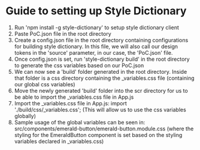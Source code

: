 # Guide to setting up Style Dictionary 

1.  Run 'npm install -g style-dictionary' to setup style dictionary client
2.  Paste PoC.json file in the root directory
3.  Create a config.json file in the root directory containing configurations for building style dictionary. 
    In this file, we will also call our design tokens in the 'source' parameter, in our case, the 'PoC.json' file.
4.  Once config.json is set, run 'style-dictionary build' in the root directory to generate the css variables based on our PoC.json 
5.  We can now see a 'build' folder generated in the root directory. Inside that folder is a css directory containing the _variables.css file (containing our global css variables) 
6.  Move the newly generated 'build' folder into the scr directory for us to be able to import the _variables.css file in App.js 
7.  Import the _variables.css file in App.js:
    import './build/css/_variables.css';
    (This will allow us to use the css variables globally)
8.  Sample usage of the global variables can be seen in:
    src/components/emerald-button/emerald-button.module.css
    (where the styling for the EmeraldButton component is set based on the styling variables declared in _variables.css)